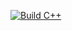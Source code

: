[![Build C++](https://github.com/alessandrosisniegas/firstIO/actions/workflows/main.yml/badge.svg)](https://github.com/alessandrosisniegas/firstIO/actions/workflows/main.yml)
